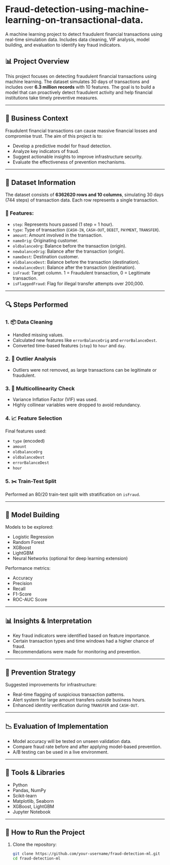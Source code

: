 # Fraud-detection-using-machine-learning-on-transactional-data.
A machine learning project to detect fraudulent financial transactions using real-time simulation data. Includes data cleaning, VIF analysis, model building, and evaluation to identify key fraud indicators.

## 📊 Project Overview

This project focuses on detecting fraudulent financial transactions using machine learning. The dataset simulates 30 days of transactions and includes over **6.3 million records** with 10 features. The goal is to build a model that can proactively detect fraudulent activity and help financial institutions take timely preventive measures.

---

## 🧠 Business Context

Fraudulent financial transactions can cause massive financial losses and compromise trust. The aim of this project is to:
- Develop a predictive model for fraud detection.
- Analyze key indicators of fraud.
- Suggest actionable insights to improve infrastructure security.
- Evaluate the effectiveness of prevention mechanisms.

---

## 📁 Dataset Information

The dataset consists of **6362620 rows and 10 columns**, simulating 30 days (744 steps) of transaction data. Each row represents a single transaction.

### 📌 Features:
- `step`: Represents hours passed (1 step = 1 hour).
- `type`: Type of transaction (`CASH-IN`, `CASH-OUT`, `DEBIT`, `PAYMENT`, `TRANSFER`).
- `amount`: Amount involved in the transaction.
- `nameOrig`: Originating customer.
- `oldbalanceOrg`: Balance before the transaction (origin).
- `newbalanceOrig`: Balance after the transaction (origin).
- `nameDest`: Destination customer.
- `oldbalanceDest`: Balance before the transaction (destination).
- `newbalanceDest`: Balance after the transaction (destination).
- `isFraud`: Target column. 1 = Fraudulent transaction, 0 = Legitimate transaction.
- `isFlaggedFraud`: Flag for illegal transfer attempts over 200,000.

---

## 🔍 Steps Performed

### 1. 📦 Data Cleaning
- Handled missing values.
- Calculated new features like `errorBalanceOrig` and `errorBalanceDest`.
- Converted time-based features (`step`) to `hour` and `day`.

### 2. 🚫 Outlier Analysis
- Outliers were not removed, as large transactions can be legitimate or fraudulent.

### 3. 🔁 Multicollinearity Check
- Variance Inflation Factor (VIF) was used.
- Highly collinear variables were dropped to avoid redundancy.

### 4. 📈 Feature Selection
Final features used:
- `type` (encoded)
- `amount`
- `oldbalanceOrg`
- `oldbalanceDest`
- `errorBalanceDest`
- `hour`

### 5. ✂️ Train-Test Split
Performed an 80/20 train-test split with stratification on `isFraud`.

---

## 🤖 Model Building

Models to be explored:
- Logistic Regression
- Random Forest
- XGBoost
- LightGBM
- Neural Networks (optional for deep learning extension)

Performance metrics:
- Accuracy
- Precision
- Recall
- F1-Score
- ROC-AUC Score

---

## 📊 Insights & Interpretation

- Key fraud indicators were identified based on feature importance.
- Certain transaction types and time windows had a higher chance of fraud.
- Recommendations were made for monitoring and prevention.

---

## 🔐 Prevention Strategy

Suggested improvements for infrastructure:
- Real-time flagging of suspicious transaction patterns.
- Alert system for large amount transfers outside business hours.
- Enhanced identity verification during `TRANSFER` and `CASH-OUT`.

---

## 📉 Evaluation of Implementation

- Model accuracy will be tested on unseen validation data.
- Compare fraud rate before and after applying model-based prevention.
- A/B testing can be used in a live environment.

---

## 🧰 Tools & Libraries

- Python
- Pandas, NumPy
- Scikit-learn
- Matplotlib, Seaborn
- XGBoost, LightGBM
- Jupyter Notebook

---

## 📌 How to Run the Project

1. Clone the repository:
   ```bash
   git clone https://github.com/your-username/fraud-detection-ml.git
   cd fraud-detection-ml
